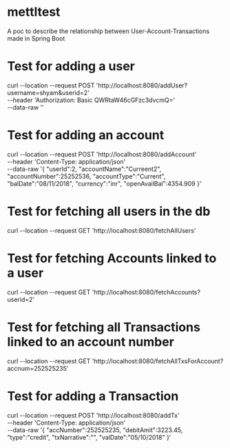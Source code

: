 # mettltest
A poc to describe the relationship between User-Account-Transactions made in Spring Boot

# Test for adding a user
curl --location --request POST 'http://localhost:8080/addUser?username=shyam&userid=2' \
--header 'Authorization: Basic QWRtaW46cGFzc3dvcmQ=' \
--data-raw ''

# Test for adding an account
curl --location --request POST 'http://localhost:8080/addAccount' \
--header 'Content-Type: application/json' \
--data-raw '{
    "userId":2,
    "accountName":"Curreent2",
    "accountNumber":25252536,
    "accountType":"Current",
    "balDate":"08/11/2018",
    "currency":"inr",
    "openAvailBal":4354.909
}'

# Test for fetching all users in the db
curl --location --request GET 'http://localhost:8080/fetchAllUsers'

# Test for fetching Accounts linked to a user
curl --location --request GET 'http://localhost:8080/fetchAccounts?userid=2'

# Test for fetching all Transactions linked to an account number
curl --location --request GET 'http://localhost:8080/fetchAllTxsForAccount?accnum=252525235'

# Test for adding a Transaction
curl --location --request POST 'http://localhost:8080/addTx' \
--header 'Content-Type: application/json' \
--data-raw '{
    "accNumber":252525235,
    "debitAmit":3223.45,
    "type":"credit",
    "txNarrative":"",
    "valDate":"05/10/2018"
}'
